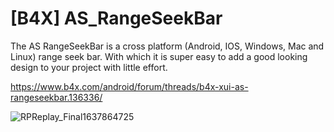# [B4X] AS_RangeSeekBar
The AS RangeSeekBar is a cross platform (Android, IOS, Windows, Mac and Linux) range seek bar. With which it is super easy to add a good looking design to your project with little effort.

https://www.b4x.com/android/forum/threads/b4x-xui-as-rangeseekbar.136336/

![RPReplay_Final1637864725](https://github.com/StolteX/AS_RangeSeekBar/assets/79589469/34a1e6b8-96c9-4180-8e7f-2e50df551d6d)
